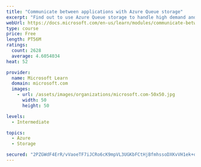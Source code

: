 ```yaml
---
title: "Communicate between applications with Azure Queue storage"
excerpt: "Find out to use Azure Queue storage to handle high demand and improve resilience in your distributed applications."
webUrl: https://docs.microsoft.com/en-us/learn/modules/communicate-between-apps-with-azure-queue-storage/
type: course
price: Free
length: PT56M
ratings:
  count: 2628
  average: 4.6054034
heat: 52

provider:
  name: Microsoft Learn
  domain: microsoft.com
  images:
    - url: /assets/images/organizations/microsoft.com-50x50.jpg
      width: 50
      height: 50

levels:
  - Intermediate

topics:
  - Azure
  - Storage

secured: "2PZGWdF4ErR/vVaoeTF7iJCRo6cK9mpVL3UGKbFCtHjBfmhssoDXKvVH1ek+qTKajm2oRgxlnYxExF9iH3EIRayy5epos133lfcF8hQCWIE24iXgTb/4xc9RzSpYGOG/fpIEf0RO6JEMi9XWJTSc9S/r1KbF2+fnDekvQSCHWDb4Y4EWbqZnD6TzFJJOWSyVbwRd1PStFrWIAkK5GOD310F8aXXG06qWCjYaJnEVdiFehA3K06YN425SGBntCSSLviCINYjrVDs843tqi5GI2a0U+sKaFNKLOGP7jJbBvWDg4QoiEDom5P4rT5KFlUbrswd3oN+4KtrhZns6eyZIZEC4dBoOmkU04KNGlMc9+kNSm5Pp8PFQZk9wBvnN61svUr1iKaxWa197RbBQC4S3s642WhANYgYmYRZU2Z+wvXI=;okXs6Xu+Ux56PHfT64Zn1g=="
---
```


